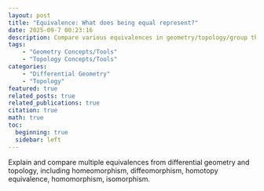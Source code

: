 ```yaml
---
layout: post
title: "Equivalence: What does being equal represent?"
date: 2025-09-7 00:23:16
description: Compare various equivalences in geometry/topology/group theory
tags: 
    - "Geometry Concepts/Tools"
    - "Topology Concepts/Tools"
categories: 
    - "Differential Geometry"
    - "Topology"
featured: true
related_posts: true
related_publications: true
citation: true
math: true
toc:
  beginning: true
  sidebar: left
---
```


Explain and compare multiple equivalences from differential geometry and topology, including homeomorphism, diffeomorphism, homotopy equivalence, homomorphism, isomorphism. 